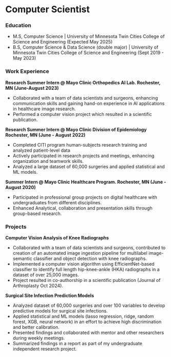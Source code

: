 # Computer Scientist

### Education
- M.S, Computer Science | University of Minnesota Twin Cities College of Science and Engineering (Expected May 2025)
- B.S, Computer Science & Data Science (double major) | University of Minnesota Twin Cities College of Science and Engineering (Sept 2019 - May 2023)


### Work Experience
**Research Summer Intern @ Mayo Clinic Orthopedics AI Lab. Rochester, MN (June-August 2023)**
- Collaborated with a team of data scientists and surgeons, enhancing communication skills and gaining hand-on experience in AI applications in healthcare image research.
- Performed a computer vision project which resulted in a scientific publication.

**Research Summer Intern @ Mayo Clinic Division of Epidemiology Rochester, MN  (June - August 2022)**
- Completed CITI program human-subjects research training and analyzed patient-level data
- Actively participated in research projects and meetings, enhancing organization and teamwork skills.
- Analyzed a large dataset of 60,000 surgeries and applied statistical and ML models.

**Summer Intern @ Mayo Clinic Healthcare Program. Rochester, MN  (June - August 2020)**
- Participated in professional group projects on digital healthcare with undergraduates from different disciplines.
- Enhanced Analytical, collaboration and presentation skills through group-based research.

### Projects
**Computer Vision Analysis of Knee Radiographs**
- Collaborated with a team of data scientists and surgeons, contributed to creation of an automated image ingestion pipeline for multilabel image-semantic classifier and object detection with knee radiographs.
- Implemented a computer vision algorithm using EfficientNet-based classifier to identify full length hip-knee-ankle (HKA) radiographs in a dataset of over 25,000 images.
- Project resulted in co-authorship in a scientific publication (Journal of Arthroplasty Oct 2024).

**Surgical Site Infection Prediction Models**
- Analyzed dataset of 60,000 surgeries and over 100 variables to develop predictive models for surgical site infections.
- Applied statistical and ML models (lasso regression, ridge, random forest, XGB, neural network) in an effort to achieve high discrimination and better calibration.
- Presented findings and collaborated with mentor and other researchers during weekly meetings.
- Summarized findings in a report as part of my undergraduate independent research project.
